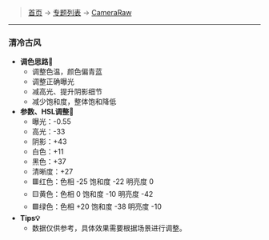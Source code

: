 >  [首页](../../README.md) -> [专题列表](../专题列表.md) -> [CameraRaw](../CameraRaw.md)

---

### 清冷古风
+ **调色思路🌟**
    - 调整色温，颜色偏青蓝
    - 调整正确曝光
    - 减高光、提升阴影细节
    - 减少饱和度，整体饱和降低
+ **参数、HSL调整🌈**
    - 曝光：-0.55
    - 高光：-33
    - 阴影：+43
    - 白色：+11
    - 黑色：+37
    - 清晰度：+27
    - 🟥红色：色相 -25  饱和度 -22  明亮度 0
    - 🟨黄色：色相   0  饱和度 -10  明亮度 -42
    - 🟩绿色：色相 +20  饱和度 -38  明亮度 -10
+ **Tips💡**
    - 数据仅供参考，具体效果需要根据场景进行调整。